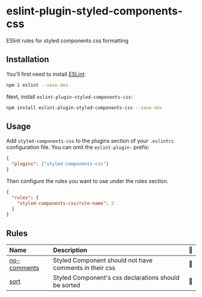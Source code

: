 # eslint-plugin-styled-components-css

ESlint rules for styled components css formatting

## Installation

You'll first need to install [ESLint](https://eslint.org/):

```sh
npm i eslint --save-dev
```

Next, install `eslint-plugin-styled-components-css`:

```sh
npm install eslint-plugin-styled-components-css --save-dev
```

## Usage

Add `styled-components-css` to the plugins section of your `.eslintrc` configuration file. You can omit the `eslint-plugin-` prefix:

```json
{
  "plugins": ["styled-components-css"]
}
```

Then configure the rules you want to use under the rules section.

```json
{
  "rules": {
    "styled-components-css/rule-name": 2
  }
}
```

## Rules

| Name                                     | Description                                            | 🔧  |
| :--------------------------------------- | :----------------------------------------------------- | :-- |
| [no-comments](docs/rules/no-comments.md) | Styled Component should not have comments in their css | 🔧  |
| [sort](docs/rules/sort.md)               | Styled Component's css declarations should be sorted   | 🔧  |
